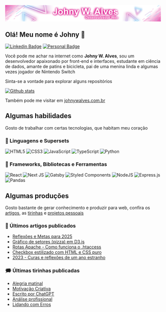 <div style="width:100%;display:flex;justify-content:center;margin:0 0 20px;">
    <img src="https://raw.githubusercontent.com/johnywalves/johnywalves/master/img/logo_github.svg" style="width:100%;height:auto;" />
</div>

## Olá! Meu nome é **Johny** :wave:

[![Linkedin Badge](https://img.shields.io/badge/-LinkedIn-ed34a2?style=for-the-badge&logo=Linkedin&logoColor=white&link=https://www.linkedin.com/in/johnywalves)](https://www.linkedin.com/in/johnywalves)
[![Personal Badge](https://img.shields.io/badge/-johnywalves.com.br-ed34a2?style=for-the-badge&logo=Gatsby&logoColor=white&link=https://www.johnywalves.com.br)](https://www.johnywalves.com.br)

Você pode me achar na internet como **Johny W. Alves**, sou um desenvolvedor apaixonado por front-end e interfaces, estudante em ciência de dados, amante de patins e bicicleta, pai de uma menina linda e algumas vezes jogador de Nintendo Switch

Sinta-se a vontade para explorar alguns repositórios

[![Github stats](https://github-readme-stats.vercel.app/api?username=johnywalves&count_private=true&hide=issues&show_icons=true&theme=aura_dark&title_color=ed34a2)](https://github.com/johnywalves)

Também pode me visitar em [johnywalves.com.br](https://johnywalves.com.br/)

## Algumas habilidades

Gosto de trabalhar com certas tecnologias, que habitam meu coração

<!-- https://github.com/Ileriayo/markdown-badges -->
### :wrench: Linguagens e Supersets

![HTML5](https://img.shields.io/badge/html5-%23E34F26.svg?style=for-the-badge&logo=html5&logoColor=white)
![CSS3](https://img.shields.io/badge/css3-%231572B6.svg?style=for-the-badge&logo=css3&logoColor=white)
![JavaScript](https://img.shields.io/badge/javascript-%23323330.svg?style=for-the-badge&logo=javascript&logoColor=%23F7DF1E)
![TypeScript](https://img.shields.io/badge/typescript-%23007ACC.svg?style=for-the-badge&logo=typescript&logoColor=white)
![Python](https://img.shields.io/badge/python-3670A0?style=for-the-badge&logo=python&logoColor=ffdd54)

### :wrench: Frameworks, Bibliotecas e Ferramentas

![React](https://img.shields.io/badge/react-%2320232a.svg?style=for-the-badge&logo=react&logoColor=%2361DAFB)
![Next JS](https://img.shields.io/badge/Next-black?style=for-the-badge&logo=next.js&logoColor=white)
![Gatsby](https://img.shields.io/badge/Gatsby-%23663399.svg?style=for-the-badge&logo=gatsby&logoColor=white)
![Styled Components](https://img.shields.io/badge/styled--components-DB7093?style=for-the-badge&logo=styled-components&logoColor=white)
![NodeJS](https://img.shields.io/badge/node.js-6DA55F?style=for-the-badge&logo=node.js&logoColor=white)
![Express.js](https://img.shields.io/badge/express.js-%23404d59.svg?style=for-the-badge&logo=express&logoColor=%2361DAFB)
![Pandas](https://img.shields.io/badge/pandas-%23150458.svg?style=for-the-badge&logo=pandas&logoColor=white)

## Algumas produções

Gosto bastante de gerar conhecimento e produzir para web, confira os [artigos](https://johnywalves.com.br/blog/), as [tirinhas](https://johnywalves.com.br/comics/) e [projetos pessoais](https://johnywalves.com.br/projects/)

### :notebook: Últimos artigos publicados

<!-- BLOG:START -->
- [Reflexões e Metas para 2025](https://johnywalves.com.br/2025-pensamentos-e-conquistas/)
- [Gráfico de setores &lpar;pizza&rpar; em D3.js](https://johnywalves.com.br/grafico-setores-pizza-d3/)
- [Rotas Apache - Como funciona o .htaccess](https://johnywalves.com.br/como-funciona-htaccess/)
- [Checkbox estilizado com HTML e CSS puro](https://johnywalves.com.br/input-checkbox-personalizado/)
- [2023 - Curas e reflexões de um ano estranho](https://johnywalves.com.br/2023-ano-curas-reflexoes/)
<!-- BLOG:END -->

### :right_anger_bubble: Últimas tirinhas publicadas

<!-- COMIC:START -->
- [Alegria matinal](https://johnywalves.com.br/comic-29/)
- [Motivação Criativa](https://johnywalves.com.br/comic-28/)
- [Escrito por ChatGPT](https://johnywalves.com.br/comic-27/)
- [Análise profissional](https://johnywalves.com.br/comic-26/)
- [Lidando com Erros](https://johnywalves.com.br/comic-25/)
<!-- COMIC:END -->

<!--
**johnywalves/johnywalves** is a ✨ _special_ ✨ repository because its `README.md` (this file) appears on your GitHub profile.

Here are some ideas to get you started:

- 🔭 I’m currently working on ...
- 🌱 I’m currently learning ...
- 👯 I’m looking to collaborate on ...
- 🤔 I’m looking for help with ...
- 💬 Ask me about ...
- 📫 How to reach me: ...
- 😄 Pronouns: ...
- ⚡ Fun fact: ...

[![Top Langs](https://github-readme-stats.vercel.app/api/top-langs/?username=johnywalves&layout=compact&title_color=ed34a2)](https://github.com/johnywalves)
-->
